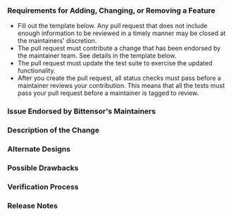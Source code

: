 ### Requirements for Adding, Changing, or Removing a Feature

* Fill out the template below. Any pull request that does not include enough information to be reviewed in a timely manner may be closed at the maintainers' discretion.
* The pull request must contribute a change that has been endorsed by the maintainer team. See details in the template below.
* The pull request must update the test suite to exercise the updated functionality. 
* After you create the pull request, all status checks must pass before a maintainer reviews your contribution. This means that all the tests must pass your pull request before a maintainer is tagged to review. 

### Issue Endorsed by Bittensor's Maintainers

<!--

Link to the issue that your change relates to. 

To contribute an enhancement that isn't covered by one of the items above, please follow our guide for suggesting an enhancement: https://github.com/opentensor/bittensor-config/blob/main/CONTRIBUTING.md#suggesting-enhancements

To contribute other changes, you must use a different template. You can see all templates at https://github.com/opentensor/bittensor-config/tree/main/.github/PULL_REQUEST_TEMPLATE.

-->

### Description of the Change

<!--

We must be able to understand the design of your change from this description. If we can't get a good idea of what the code will be doing from the description here, the pull request may be closed at the maintainers' discretion. Keep in mind that the maintainer reviewing this PR may not be familiar with or have worked with the code here recently, so please walk us through the concepts.

-->

### Alternate Designs

<!-- Explain what other alternates were considered and why the proposed version was selected -->

### Possible Drawbacks

<!-- What are the possible side-effects or negative impacts of the code change? -->

### Verification Process

<!--

What process did you follow to verify that your change has the desired effects?

- How did you verify that all new functionality works as expected?
- How did you verify that all changed functionality works as expected?
- How did you verify that the change has not introduced any regressions?

Describe the actions you performed (including buttons you clicked, text you typed, commands you ran, etc.), and describe the results you observed.

-->

### Release Notes

<!--

Please describe the changes in a single line that explains this improvement in
terms that a user can understand. This text will be used in Atom's release notes.

If this change is not user-facing or notable enough to be included in release notes
you may use the strings "Not applicable" or "N/A" here.

Examples:

- The GitHub package now allows you to add co-authors to commits.
- Fixed an issue where multiple cursors did not work in a file with a single line.
- Increased the performance of searching and replacing across a whole project.

-->